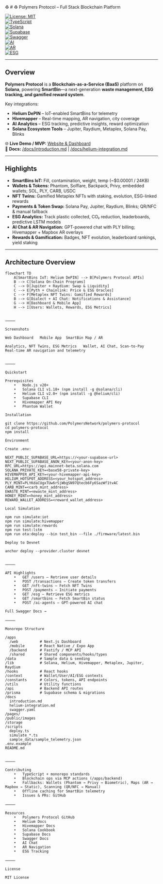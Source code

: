 
♻️ # ♻️ Polymers Protocol – Full Stack Blockchain Platform

[![License: MIT](https://img.shields.io/badge/License-MIT-blue.svg)](https://opensource.org/licenses/MIT)  
[![TypeScript](https://img.shields.io/badge/TypeScript-4.9-blue)](https://www.typescriptlang.org/)  
[![Solana](https://img.shields.io/badge/Solana-Mainnet-green)](https://solana.com/)  
[![Supabase](https://img.shields.io/badge/Supabase-Postgres-3ECF8E)](https://supabase.com/)  
[![Swagger](https://img.shields.io/badge/Swagger-API_Docs-brightgreen)](https://api.polymers.io/swagger)  
[![AI](https://img.shields.io/badge/Feature-AI_Chat-FF69B4)](https://docs.polymers.io/ai)  
[![AR](https://img.shields.io/badge/Feature-AR_Navigation-00CED1)](https://docs.polymers.io/ar)  
[![ESG](https://img.shields.io/badge/Feature-ESG_Tracking-32CD32)](https://docs.polymers.io/esg)

---

## Overview

**Polymers Protocol** is a **Blockchain-as-a-Service (BaaS)** platform on **Solana**, powering **SmartBin**—a next-generation **waste management, ESG tracking, and gamified reward system**.  

Key integrations:  
- **Helium DePIN** – IoT-enabled SmartBins for telemetry  
- **Hivemapper** – Real-time mapping, AR navigation, city coverage  
- **AI Analytics** – ESG tracking, predictive insights, reward optimization  
- **Solana Ecosystem Tools** – Jupiter, Raydium, Metaplex, Solana Pay, Blinks  

🌐 **Live Demo / MVP:** [Website & Dashboard](https://poiymers-website.vercel.app)  
📖 **Docs:** [/docs/introduction.md](./docs/introduction.md) | [/docs/helium-integration.md](./docs/helium-integration.md)

---

## Highlights

- **SmartBins IoT:** Fill, contamination, weight, temp (~$0.00001 / 24KB)  
- **Wallets & Tokens:** Phantom, Solflare, Backpack, Privy, embedded wallets; SOL, PLY, CARB, USDC  
- **NFT Twins:** Gamified Metaplex NFTs with staking, evolution, ESG-linked rewards  
- **Payments & Token Swap:** Solana Pay, Jupiter, Raydium, Blinks; QR/NFC & manual fallback  
- **ESG Analytics:** Track plastic collected, CO₂ reduction, leaderboards, predictive LSTM models  
- **AI Chat & AR Navigation:** GPT-powered chat with PLY billing; Hivemapper + Mapbox AR overlays  
- **Rewards & Gamification:** Badges, NFT evolution, leaderboard rankings, yield staking  

---

## Architecture Overview

```mermaid
flowchart TD
    A[SmartBins IoT: Helium DePIN] --> B[Polymers Protocol APIs]
    B --> C[Solana On-Chain Programs]
    C --> D[Jupiter + Raydium: Swap & Liquidity]
    C --> E[Pyth + Chainlink: Price & ESG Oracles]
    C --> F[Metaplex NFT Twins: Gamified Rewards]
    B --> G[Dialect + AI Chat: Notifications & Assistance]
    G --> H[Dashboard & Mobile App]
    H --> I[Users: Wallets, Rewards, ESG Metrics]


⸻

Screenshots

Web Dashboard	Mobile App	SmartBin Map / AR
		
Analytics, NFT Twins, ESG Metrics	Wallet, AI Chat, Scan-to-Pay	Real-time AR navigation and telemetry


⸻

Quickstart

Prerequisites
	•	Node.js v20+
	•	Solana CLI v1.18+ (npm install -g @solana/cli)
	•	Helium CLI v2.0+ (npm install -g @helium/cli)
	•	Supabase CLI
	•	Hivemapper API Key
	•	Phantom Wallet

Installation

git clone https://github.com/PolymersNetwork/polymers-protocol
cd polymers-protocol
npm install

Environment

Create .env:

NEXT_PUBLIC_SUPABASE_URL=https://<your-supabase-url>
NEXT_PUBLIC_SUPABASE_ANON_KEY=<your-anon-key>
RPC_URL=https://api.mainnet-beta.solana.com
SOLANA_PRIVATE_KEY=<base58-private-key>
HIVEMAPPER_API_KEY=<your-hivemapper-api-key>
HELIUM_HOTSPOT_ADDRESS=<your_hotspot_address>
PLY_MINT=PLYKdaCUgxTUw6rSjWbgSN97Qtecb6Fy6SazWf1tvAC
CARB_MINT=<carb_mint_address>
EWASTE_MINT=<ewaste_mint_address>
HONEY_MINT=<honey_mint_address>
REWARD_WALLET_ADDRESS=<reward_wallet_address>

Local Simulation

npm run simulate:iot
npm run simulate:hivemapper
npm run simulate:rewards
npm run test:lstm
npm run ota:deploy --bin test_bin --file ./firmware/latest.bin

Deploy to Devnet

anchor deploy --provider.cluster devnet


⸻

API Highlights
	•	GET /users – Retrieve user details
	•	POST /transactions – Create token transfers
	•	GET /nft-twins – Fetch NFT Twins
	•	POST /payments – Initiate payments
	•	GET /esg – Retrieve ESG metrics
	•	GET /smartbins – Fetch SmartBin status
	•	POST /ai-agents – GPT-powered AI chat

Full Swagger Docs →

⸻

Monorepo Structure

/apps
  /web          # Next.js Dashboard
  /mobile       # React Native / Expo App
  /backend      # Fastify / MCP API
  /shared       # Shared components/hooks/types
/data           # Sample data & seeding
/lib            # Solana, Helium, Hivemapper, Metaplex, Jupiter, Raydium
/hooks          # React hooks
/context        # Wallet/User/AI/ESG contexts
/constants      # Colors, tokens, API endpoints
/utils          # Utility functions
/api            # Backend API routes
/prisma         # Supabase schema & migrations
/docs
  introduction.md
  helium-integration.md
  swagger.yaml
/pages/
/public/images
/storage
/scripts
  deploy.ts
  simulate_*.ts
  sample_data/sample_telemetry.json
.env.example
README.md


⸻

Contributing
	•	TypeScript + monorepo standards
	•	Blockchain ops via MCP actions (/apps/backend)
	•	Fallbacks: Wallets (Phantom → Privy → Biometric), Maps (AR → Mapbox → Static), Scanning (QR/NFC → Manual)
	•	Offline caching for SmartBin telemetry
	•	Issues & PRs: GitHub

⸻

Resources
	•	Polymers Protocol GitHub
	•	Helium Docs
	•	Hivemapper Docs
	•	Solana Cookbook
	•	Supabase Docs
	•	Swagger Docs
	•	AI Chat
	•	AR Navigation
	•	ESG Tracking

⸻

License

MIT License
